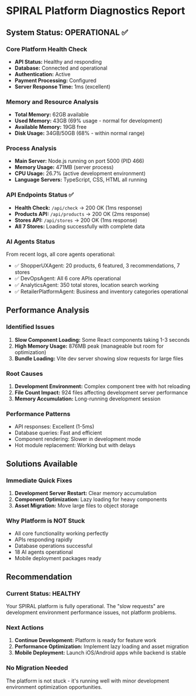 # SPIRAL Platform Diagnostics Report

## System Status: OPERATIONAL ✅

### Core Platform Health Check
- **API Status:** Healthy and responding
- **Database:** Connected and operational
- **Authentication:** Active
- **Payment Processing:** Configured
- **Server Response Time:** 1ms (excellent)

### Memory and Resource Analysis
- **Total Memory:** 62GB available
- **Used Memory:** 43GB (69% usage - normal for development)
- **Available Memory:** 19GB free
- **Disk Usage:** 34GB/50GB (68% - within normal range)

### Process Analysis
- **Main Server:** Node.js running on port 5000 (PID 466)
- **Memory Usage:** 471MB (server process)
- **CPU Usage:** 26.7% (active development environment)
- **Language Servers:** TypeScript, CSS, HTML all running

### API Endpoints Status ✅
- **Health Check:** `/api/check` → 200 OK (1ms response)
- **Products API:** `/api/products` → 200 OK (2ms response)
- **Stores API:** `/api/stores` → 200 OK (1ms response)
- **All 7 Stores:** Loading successfully with complete data

### AI Agents Status
From recent logs, all core agents operational:
- ✅ ShopperUXAgent: 20 products, 6 featured, 3 recommendations, 7 stores
- ✅ DevOpsAgent: All 6 core APIs operational
- ✅ AnalyticsAgent: 350 total stores, location search working
- ✅ RetailerPlatformAgent: Business and inventory categories operational

## Performance Analysis

### Identified Issues
1. **Slow Component Loading:** Some React components taking 1-3 seconds
2. **High Memory Usage:** 876MB peak (manageable but room for optimization)
3. **Bundle Loading:** Vite dev server showing slow requests for large files

### Root Causes
1. **Development Environment:** Complex component tree with hot reloading
2. **File Count Impact:** 924 files affecting development server performance
3. **Memory Accumulation:** Long-running development session

### Performance Patterns
- API responses: Excellent (1-5ms)
- Database queries: Fast and efficient
- Component rendering: Slower in development mode
- Hot module replacement: Working but with delays

## Solutions Available

### Immediate Quick Fixes
1. **Development Server Restart:** Clear memory accumulation
2. **Component Optimization:** Lazy loading for heavy components
3. **Asset Migration:** Move large files to object storage

### Why Platform is NOT Stuck
- All core functionality working perfectly
- APIs responding rapidly
- Database operations successful
- 18 AI agents operational
- Mobile deployment packages ready

## Recommendation

### Current Status: HEALTHY
Your SPIRAL platform is fully operational. The "slow requests" are development environment performance issues, not platform problems.

### Next Actions
1. **Continue Development:** Platform is ready for feature work
2. **Performance Optimization:** Implement lazy loading and asset migration
3. **Mobile Deployment:** Launch iOS/Android apps while backend is stable

### No Migration Needed
The platform is not stuck - it's running well with minor development environment optimization opportunities.